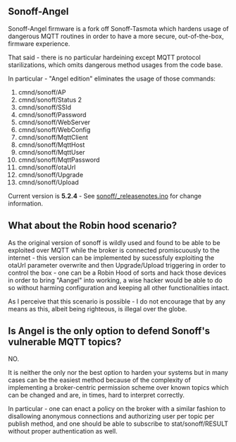 ## Sonoff-Angel
Sonoff-Angel firmware is a fork off Sonoff-Tasmota which hardens usage of dangerous MQTT routines in order to have a more secure, out-of-the-box, firmware experience.

That said - there is no particular hardeining except MQTT protocol starilizations, which omits dangerous method usages from the code base.

In particular - "Angel edition" eliminates the usage of those commands:
1. cmnd/sonoff/AP
1. cmnd/sonoff/Status 2
1. cmnd/sonoff/SSId
1. cmnd/sonoff/Password
1. cmnd/sonoff/WebServer
1. cmnd/sonoff/WebConfig
1. cmnd/sonoff/MqttClient
1. cmnd/sonoff/MqttHost
1. cmnd/sonoff/MqttUser
1. cmnd/sonoff/MqttPassword
1. cmnd/sonoff/otaUrl
1. cmnd/sonoff/Upgrade
1. cmnd/sonoff/Upload



Current version is **5.2.4** - See [sonoff/_releasenotes.ino](https://github.com/arendst/Sonoff-Tasmota/blob/master/sonoff/_releasenotes.ino) for change information.

## What about the Robin hood scenario?
As the original version of sonoff is wildly used and found to be able to be exploited over MQTT while the broker is connected promiscuously to the internet - this version can be implemented by sucessfuly exploiting the otaUrl parameter overwrite and then Upgrade/Upload triggering in order to control the box - one can be a Robin Hood of sorts and hack those devices in order to bring "Aangel" into working, a wise hacker would be able to do so without harming configuration and keeping all other functionalities intact.

As I perceive that this scenario is possible - I do not encourage that by any means as this, albeit being righteous, is illegal over the globe.

## Is Angel is the only option to defend Sonoff's vulnerable MQTT topics?

NO.

It is neither the only nor the best option to harden your systems but in many cases can be the easiest method because of the complexity of implementing a broker-centric permission scheme over known topics which can be changed and are, in times, hard to interpret correctly.

In particular - one can enact a policy on the broker with a similar fashion to disallowing anonymous connections and authorizing user per topic per publish method, and one should be able to subscribe to stat/sonoff/RESULT without proper authentication as well.
